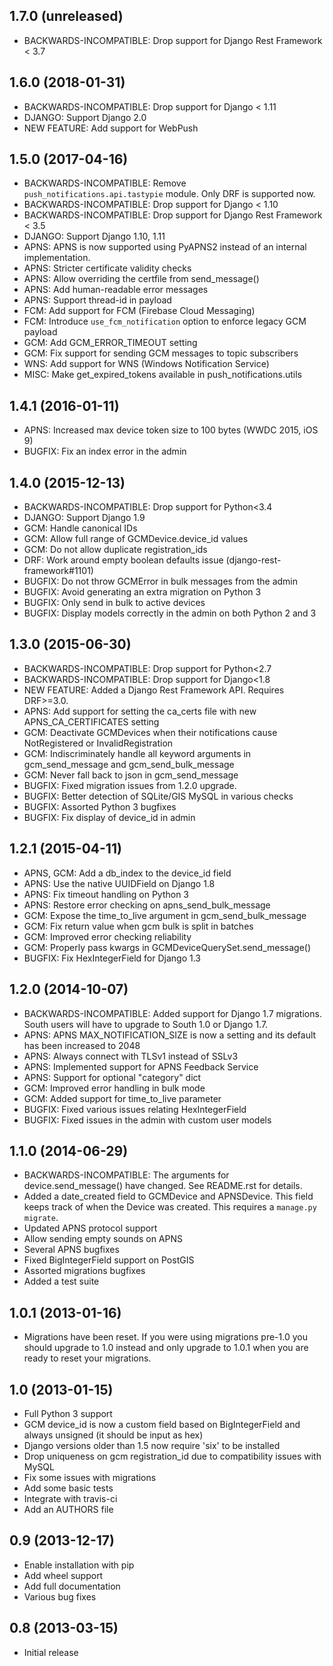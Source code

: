 ## 1.7.0 (unreleased)
* BACKWARDS-INCOMPATIBLE: Drop support for Django Rest Framework < 3.7


## 1.6.0 (2018-01-31)
* BACKWARDS-INCOMPATIBLE: Drop support for Django < 1.11
* DJANGO: Support Django 2.0
* NEW FEATURE: Add support for WebPush


## 1.5.0 (2017-04-16)
* BACKWARDS-INCOMPATIBLE: Remove `push_notifications.api.tastypie` module. Only DRF is supported now.
* BACKWARDS-INCOMPATIBLE: Drop support for Django < 1.10
* BACKWARDS-INCOMPATIBLE: Drop support for Django Rest Framework < 3.5
* DJANGO: Support Django 1.10, 1.11
* APNS: APNS is now supported using PyAPNS2 instead of an internal implementation.
* APNS: Stricter certificate validity checks
* APNS: Allow overriding the certfile from send_message()
* APNS: Add human-readable error messages
* APNS: Support thread-id in payload
* FCM: Add support for FCM (Firebase Cloud Messaging)
* FCM: Introduce `use_fcm_notification` option to enforce legacy GCM payload
* GCM: Add GCM_ERROR_TIMEOUT setting
* GCM: Fix support for sending GCM messages to topic subscribers
* WNS: Add support for WNS (Windows Notification Service)
* MISC: Make get_expired_tokens available in push_notifications.utils


## 1.4.1 (2016-01-11)
* APNS: Increased max device token size to 100 bytes (WWDC 2015, iOS 9)
* BUGFIX: Fix an index error in the admin


## 1.4.0 (2015-12-13)
* BACKWARDS-INCOMPATIBLE: Drop support for Python<3.4
* DJANGO: Support Django 1.9
* GCM: Handle canonical IDs
* GCM: Allow full range of GCMDevice.device_id values
* GCM: Do not allow duplicate registration_ids
* DRF: Work around empty boolean defaults issue (django-rest-framework#1101)
* BUGFIX: Do not throw GCMError in bulk messages from the admin
* BUGFIX: Avoid generating an extra migration on Python 3
* BUGFIX: Only send in bulk to active devices
* BUGFIX: Display models correctly in the admin on both Python 2 and 3


## 1.3.0 (2015-06-30)
* BACKWARDS-INCOMPATIBLE: Drop support for Python<2.7
* BACKWARDS-INCOMPATIBLE: Drop support for Django<1.8
* NEW FEATURE: Added a Django Rest Framework API. Requires DRF>=3.0.
* APNS: Add support for setting the ca_certs file with new APNS_CA_CERTIFICATES setting
* GCM: Deactivate GCMDevices when their notifications cause NotRegistered or InvalidRegistration
* GCM: Indiscriminately handle all keyword arguments in gcm_send_message and gcm_send_bulk_message
* GCM: Never fall back to json in gcm_send_message
* BUGFIX: Fixed migration issues from 1.2.0 upgrade.
* BUGFIX: Better detection of SQLite/GIS MySQL in various checks
* BUGFIX: Assorted Python 3 bugfixes
* BUGFIX: Fix display of device_id in admin


## 1.2.1 (2015-04-11)
* APNS, GCM: Add a db_index to the device_id field
* APNS: Use the native UUIDField on Django 1.8
* APNS: Fix timeout handling on Python 3
* APNS: Restore error checking on apns_send_bulk_message
* GCM: Expose the time_to_live argument in gcm_send_bulk_message
* GCM: Fix return value when gcm bulk is split in batches
* GCM: Improved error checking reliability
* GCM: Properly pass kwargs in GCMDeviceQuerySet.send_message()
* BUGFIX: Fix HexIntegerField for Django 1.3


## 1.2.0 (2014-10-07)
* BACKWARDS-INCOMPATIBLE: Added support for Django 1.7 migrations. South users will have to upgrade to South 1.0 or Django 1.7.
* APNS: APNS MAX_NOTIFICATION_SIZE is now a setting and its default has been increased to 2048
* APNS: Always connect with TLSv1 instead of SSLv3
* APNS: Implemented support for APNS Feedback Service
* APNS: Support for optional "category" dict
* GCM: Improved error handling in bulk mode
* GCM: Added support for time_to_live parameter
* BUGFIX: Fixed various issues relating HexIntegerField
* BUGFIX: Fixed issues in the admin with custom user models


## 1.1.0 (2014-06-29)
* BACKWARDS-INCOMPATIBLE: The arguments for device.send_message() have changed. See README.rst for details.
* Added a date_created field to GCMDevice and APNSDevice. This field keeps track of when the Device was created.
  This requires a `manage.py migrate`.
* Updated APNS protocol support
* Allow sending empty sounds on APNS
* Several APNS bugfixes
* Fixed BigIntegerField support on PostGIS
* Assorted migrations bugfixes
* Added a test suite


## 1.0.1 (2013-01-16)
* Migrations have been reset. If you were using migrations pre-1.0 you should upgrade to 1.0 instead and only
  upgrade to 1.0.1 when you are ready to reset your migrations.


## 1.0 (2013-01-15)
* Full Python 3 support
* GCM device_id is now a custom field based on BigIntegerField and always unsigned (it should be input as hex)
* Django versions older than 1.5 now require 'six' to be installed
* Drop uniqueness on gcm registration_id due to compatibility issues with MySQL
* Fix some issues with migrations
* Add some basic tests
* Integrate with travis-ci
* Add an AUTHORS file


## 0.9 (2013-12-17)
* Enable installation with pip
* Add wheel support
* Add full documentation
* Various bug fixes


## 0.8 (2013-03-15)
* Initial release
